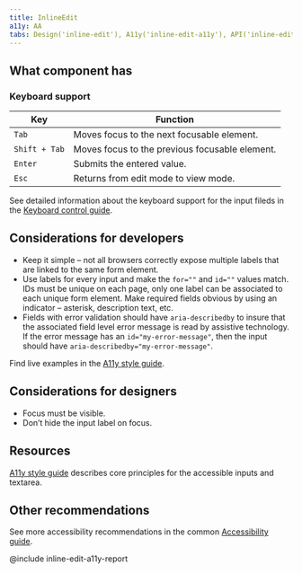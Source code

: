 ```yaml
---
title: InlineEdit
a11y: AA
tabs: Design('inline-edit'), A11y('inline-edit-a11y'), API('inline-edit-api'), Example('inline-edit-example'), Changelog('inline-edit-changelog')
---
```


## What component has

### Keyboard support

| Key           | Function                                       |
| ------------- | ---------------------------------------------- |
| `Tab`         | Moves focus to the next focusable element.     |
| `Shift + Tab` | Moves focus to the previous focusable element. |
| `Enter`       | Submits the entered value.                     |
| `Esc`         | Returns from edit mode to view mode.           |

See detailed information about the keyboard support for the input fileds in the [Keyboard control guide](/core-principles/a11y/a11y-keyboard#input_i_textarea).

## Considerations for developers

- Keep it simple – not all browsers correctly expose multiple labels that are linked to the same form element.
- Use labels for every input and make the `for=""` and `id=""` values match. IDs must be unique on each page, only one label can be associated to each unique form element. Make required fields obvious by using an indicator – asterisk, description text, etc.
- Fields with error validation should have `aria-describedby` to insure that the associated field level error message is read by assistive technology. If the error message has an `id="my-error-message"`, then the input should have `aria-describedby="my-error-message"`.

Find live examples in the [A11y style guide](https://a11y-style-guide.com/style-guide/section-forms.html#kssref-forms-text-fields).

## Considerations for designers

- Focus must be visible.
- Don’t hide the input label on focus.

## Resources

[A11y style guide](https://a11y-style-guide.com/style-guide/section-forms.html#kssref-forms-text-fields) describes core principles for the accessible inputs and textarea.

## Other recommendations

See more accessibility recommendations in the common [Accessibility guide](/core-principles/a11y/a11y).

@include inline-edit-a11y-report
